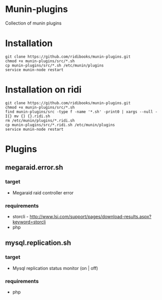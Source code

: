 # Munin-plugins

Collection of munin plugins

# Installation

```shell
git clone https://github.com/ridibooks/munin-plugins.git
chmod +x munin-plugins/src/*.sh
cp munin-plugins/src/*.sh /etc/munin/plugins
service munin-node restart
```

# Installation on ridi

```shell
git clone https://github.com/ridibooks/munin-plugins.git
chmod +x munin-plugins/src/*.sh
find munin-plugins/src -type f -name '*.sh' -print0 | xargs --null -I{} mv {} {}.ridi.sh
rm /etc/munin/plugins/*.ridi.sh
cp munin-plugins/src/*.ridi.sh /etc/munin/plugins
service munin-node restart
```

# Plugins

## megaraid.error.sh

### target

- Megaraid raid controller error 

### requirements

- storcli - http://www.lsi.com/support/pages/download-results.aspx?keyword=storcli
- php

## mysql.replication.sh

### target

- Mysql replication status monitor (on | off)

### requirements

- php
